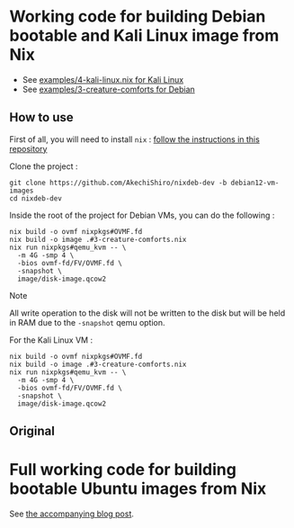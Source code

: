 # Working code for building Debian bootable and Kali Linux image from Nix 

- See [examples/4-kali-linux.nix for Kali Linux](./examples/4-kali-linux.nix)
- See [examples/3-creature-comforts for Debian](./examples/3-creature-comforts.nix)

## How to use 

First of all, you will need to install `nix` : [follow the instructions in this repository](https://github.com/DeterminateSystems/nix-installer?tab=readme-ov-file#install-nix)

Clone the project : 
```
git clone https://github.com/AkechiShiro/nixdeb-dev -b debian12-vm-images
cd nixdeb-dev
```

Inside the root of the project for Debian VMs, you can do the following :
```
nix build -o ovmf nixpkgs#OVMF.fd
nix build -o image .#3-creature-comforts.nix
nix run nixpkgs#qemu_kvm -- \
  -m 4G -smp 4 \
  -bios ovmf-fd/FV/OVMF.fd \
  -snapshot \
  image/disk-image.qcow2
```
> [!NOTE]
>  All write operation to the disk will not be written to the disk but will be held in RAM due to the `-snapshot` qemu option.

For the Kali Linux VM : 
```
nix build -o ovmf nixpkgs#OVMF.fd
nix build -o image .#3-creature-comforts.nix
nix run nixpkgs#qemu_kvm -- \
  -m 4G -smp 4 \
  -bios ovmf-fd/FV/OVMF.fd \
  -snapshot \
  image/disk-image.qcow2
```


## Original

# Full working code for building bootable Ubuntu images from Nix

See [the accompanying blog post](https://linus.schreibt.jetzt/posts/ubuntu-images.html).
